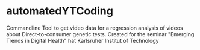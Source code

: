 # automatedYTCoding
Commandline Tool to get video data for a regression analysis of videos about Direct-to-consumer genetic tests. Created for the seminar "Emerging Trends in Digital Health" hat Karlsruher Institut of Technology
